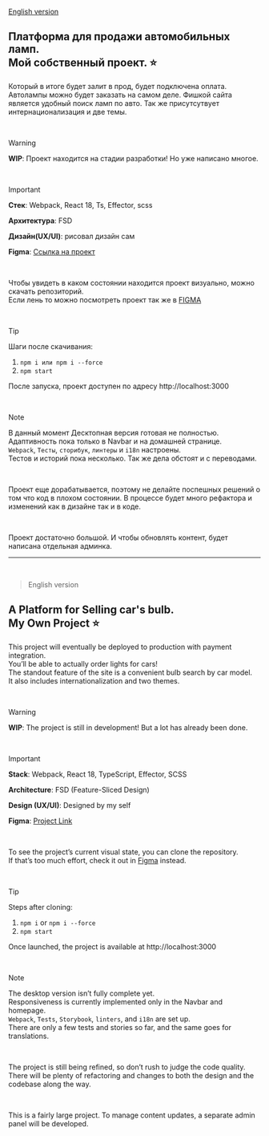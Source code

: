 [English version](#english)

## Платформа для продажи автомобильных ламп. <br/> Мой собственный проект. :star:

Который в итоге будет залит в прод, будет подключена оплата.
Автолампы можно будет заказать на самом деле.
Фишкой сайта является удобный поиск ламп по авто.
Так же присутсутвует интернационализация и две темы.

<br/>

> [!WARNING]
> **WIP**: Проект находится на стадии разработки! Но уже написано многое.

<br/>

> [!IMPORTANT]
> **Стек**: Webpack, React 18, Ts, Effector, scss
> 
> **Архитектура**: FSD
> 
> **Дизайн(UX/UI)**: рисовал дизайн сам <br/>
>
> **Figma**: [Ссылка на проект](https://www.figma.com/design/mFHLTSv9XLhC4TtrfaqvdF/MYX-UI?node-id=0-1&t=ChyKskrdQbMfjrMJ-1)

<br/>

Чтобы увидеть в каком состоянии находится проект визуально, можно скачать репозиторий. <br/>
Если лень то можно посмотреть проект так же в [FIGMA](https://www.figma.com/design/mFHLTSv9XLhC4TtrfaqvdF/MYX-UI?node-id=0-1&t=ChyKskrdQbMfjrMJ-1)

<br/>

> [!TIP]
> Шаги после скачивания: <br/>
> 1. ```npm i или npm i --force```
> 2. ```npm start```
> 
> После запуска, проект доступен по адресу http://localhost:3000

<br/>

> [!NOTE]
> В данный момент Десктопная версия готовая не полностью. <br/>
> Адаптивность пока только в Navbar и на домашней странице. <br/>
> ```Webpack```, ```Тесты```, ```сторибук```, ```линтеры``` и ```i18n``` настроены. <br/>
> Тестов и историй пока несколько. Так же дела обстоят и с переводами.

<br/>

Проект еще дорабатывается, поэтому не делайте поспешных решений о том что код в плохом состоянии.
В процессе будет много рефактора и изменений как в дизайне так и в коде.

<br/>

Проект достаточно большой. И чтобы обновлять контент, будет написана отдельная админка.

<hr/>

<td/>

<br/>

> English version
<a id="#english"></a>
## A Platform for Selling car's bulb. <br/> My Own Project :star:

This project will eventually be deployed to production with payment integration.  
You’ll be able to actually order lights for cars!  
The standout feature of the site is a convenient bulb search by car model.  
It also includes internationalization and two themes.

<br/>

> [!WARNING]  
> **WIP**: The project is still in development! But a lot has already been done.

<br/>

> [!IMPORTANT]  
> **Stack**: Webpack, React 18, TypeScript, Effector, SCSS  
>  
> **Architecture**: FSD (Feature-Sliced Design)  
>  
> **Design (UX/UI)**: Designed by my self  
>  
> **Figma**: [Project Link](https://www.figma.com/design/mFHLTSv9XLhC4TtrfaqvdF/MYX-UI?node-id=0-1&t=ChyKskrdQbMfjrMJ-1)

<br/>

To see the project’s current visual state, you can clone the repository.  
If that’s too much effort, check it out in [Figma](https://www.figma.com/design/mFHLTSv9XLhC4TtrfaqvdF/MYX-UI?node-id=0-1&t=ChyKskrdQbMfjrMJ-1) instead.

<br/>

> [!TIP]  
> Steps after cloning:  
> 1. ```npm i``` or ```npm i --force```  
> 2. ```npm start```  
>  
> Once launched, the project is available at http://localhost:3000

<br/>

> [!NOTE]  
> The desktop version isn’t fully complete yet.  
> Responsiveness is currently implemented only in the Navbar and homepage.  
> ```Webpack```, ```Tests```, ```Storybook```, ```linters```, and ```i18n``` are set up.  
> There are only a few tests and stories so far, and the same goes for translations.

<br/>

The project is still being refined, so don’t rush to judge the code quality.  
There will be plenty of refactoring and changes to both the design and the codebase along the way.

<br/>

This is a fairly large project. To manage content updates, a separate admin panel will be developed.

